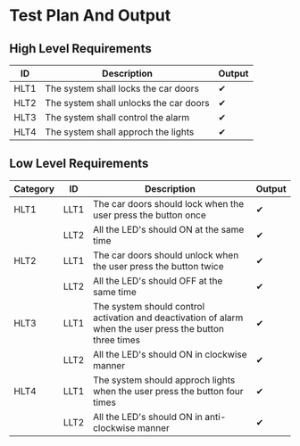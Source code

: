 # Test Plan And Output
## High Level Requirements
| ID | Description | Output|
|-----|------------|------|
| HLT1 | The system shall locks the car doors |✔|
| HLT2 | The system shall unlocks the car doors |✔|
| HLT3 | The system shall control the alarm |✔|
| HLT4 | The system shall approch the lights |✔|

## Low Level Requirements
| Category | ID | Description | Output|
|----------|----|--------------|------|
| HLT1 | LLT1 | The car doors should lock when the user press the button once|✔|
|     |  LLT2 | All the LED's should ON at the same time |✔|
| HLT2 | LLT1 | The car doors should unlock when the user press the button twice|✔|
|     |  LLT2 | All the LED's should OFF at the same time |✔|
| HLT3 | LLT1 | The system should control activation and deactivation of alarm when the user press the button three times|✔|
|     |  LLT2 | All the LED's should ON in clockwise manner |✔|
| HLT4 | LLT1 | The system should approch lights when the user press the button four times|✔|
|     |  LLT2 | All the LED's should ON in anti-clockwise manner|✔|


